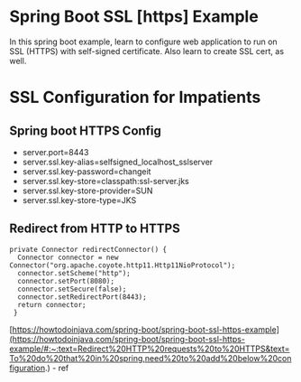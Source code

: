 # Spring Boot SSL [https] Example
In this spring boot example, learn to configure web application to run on SSL (HTTPS) with self-signed certificate. Also learn to create SSL cert, as well.

# SSL Configuration for Impatients
## Spring boot HTTPS Config
* server.port=8443
* server.ssl.key-alias=selfsigned_localhost_sslserver
* server.ssl.key-password=changeit
* server.ssl.key-store=classpath:ssl-server.jks
* server.ssl.key-store-provider=SUN
* server.ssl.key-store-type=JKS
## Redirect from HTTP to HTTPS
```
private Connector redirectConnector() {
  Connector connector = new Connector("org.apache.coyote.http11.Http11NioProtocol");
  connector.setScheme("http");
  connector.setPort(8080);
  connector.setSecure(false);
  connector.setRedirectPort(8443);
  return connector;
 }
 ```
[https://howtodoinjava.com/spring-boot/spring-boot-ssl-https-example](https://howtodoinjava.com/spring-boot/spring-boot-ssl-https-example/#:~:text=Redirect%20HTTP%20requests%20to%20HTTPS&text=To%20do%20that%20in%20spring,need%20to%20add%20below%20configuration.) - ref
